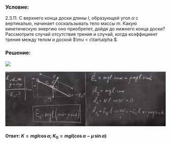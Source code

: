 ###  Условие: 

$2.3.11.$ С верхнего конца доски длины $l$, образующей угол $\alpha$ с вертикалью, начинает соскальзывать тело массы $m$. Какую кинетическую энергию оно приобретет, дойдя до нижнего конца доски? Рассмотрите случай отсутствия трения и случай, когда коэффициент трения между телом и доской $\mu < c\tan\alpha $. 

###  Решение: 

![](https://www.youtube.com/embed/w8CbhNFdadQ?t=2072) 

![|1669x571, 67%](../../img/2.3.11/01.png) 

####  Ответ: $K = mgl \cos\alpha ;$ $K_0 = mgl(\cos\alpha − \mu\,\sin\alpha )$ 
